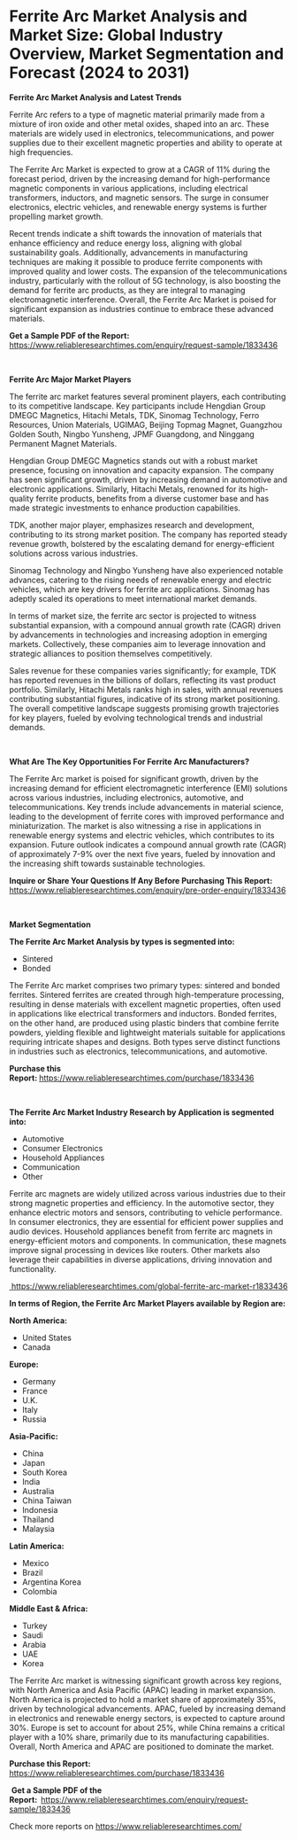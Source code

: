 <p><h1>Ferrite Arc Market Analysis and Market Size: Global Industry Overview, Market Segmentation and Forecast (2024 to 2031)</h1></p><p><strong>Ferrite Arc Market Analysis and Latest Trends</strong></p>
<p><p>Ferrite Arc refers to a type of magnetic material primarily made from a mixture of iron oxide and other metal oxides, shaped into an arc. These materials are widely used in electronics, telecommunications, and power supplies due to their excellent magnetic properties and ability to operate at high frequencies. </p><p>The Ferrite Arc Market is expected to grow at a CAGR of 11% during the forecast period, driven by the increasing demand for high-performance magnetic components in various applications, including electrical transformers, inductors, and magnetic sensors. The surge in consumer electronics, electric vehicles, and renewable energy systems is further propelling market growth. </p><p>Recent trends indicate a shift towards the innovation of materials that enhance efficiency and reduce energy loss, aligning with global sustainability goals. Additionally, advancements in manufacturing techniques are making it possible to produce ferrite components with improved quality and lower costs. The expansion of the telecommunications industry, particularly with the rollout of 5G technology, is also boosting the demand for ferrite arc products, as they are integral to managing electromagnetic interference. Overall, the Ferrite Arc Market is poised for significant expansion as industries continue to embrace these advanced materials.</p></p>
<p><strong>Get a Sample PDF of the Report:&nbsp;</strong> <a href="https://www.reliableresearchtimes.com/enquiry/request-sample/1833436?utm_campaign=2007&utm_medium=2&utm_source=Github&utm_content=ia&utm_term=01012025&utm_id=ferrite-arc">https://www.reliableresearchtimes.com/enquiry/request-sample/1833436</a></p>
<p>&nbsp;</p>
<p><strong>Ferrite Arc Major Market Players</strong></p>
<p><p>The ferrite arc market features several prominent players, each contributing to its competitive landscape. Key participants include Hengdian Group DMEGC Magnetics, Hitachi Metals, TDK, Sinomag Technology, Ferro Resources, Union Materials, UGIMAG, Beijing Topmag Magnet, Guangzhou Golden South, Ningbo Yunsheng, JPMF Guangdong, and Ninggang Permanent Magnet Materials.</p><p>Hengdian Group DMEGC Magnetics stands out with a robust market presence, focusing on innovation and capacity expansion. The company has seen significant growth, driven by increasing demand in automotive and electronic applications. Similarly, Hitachi Metals, renowned for its high-quality ferrite products, benefits from a diverse customer base and has made strategic investments to enhance production capabilities.</p><p>TDK, another major player, emphasizes research and development, contributing to its strong market position. The company has reported steady revenue growth, bolstered by the escalating demand for energy-efficient solutions across various industries.</p><p>Sinomag Technology and Ningbo Yunsheng have also experienced notable advances, catering to the rising needs of renewable energy and electric vehicles, which are key drivers for ferrite arc applications. Sinomag has adeptly scaled its operations to meet international market demands.</p><p>In terms of market size, the ferrite arc sector is projected to witness substantial expansion, with a compound annual growth rate (CAGR) driven by advancements in technologies and increasing adoption in emerging markets. Collectively, these companies aim to leverage innovation and strategic alliances to position themselves competitively.</p><p>Sales revenue for these companies varies significantly; for example, TDK has reported revenues in the billions of dollars, reflecting its vast product portfolio. Similarly, Hitachi Metals ranks high in sales, with annual revenues contributing substantial figures, indicative of its strong market positioning. The overall competitive landscape suggests promising growth trajectories for key players, fueled by evolving technological trends and industrial demands.</p></p>
<p>&nbsp;</p>
<p><strong>What Are The Key Opportunities For Ferrite Arc Manufacturers?</strong></p>
<p><p>The Ferrite Arc market is poised for significant growth, driven by the increasing demand for efficient electromagnetic interference (EMI) solutions across various industries, including electronics, automotive, and telecommunications. Key trends include advancements in material science, leading to the development of ferrite cores with improved performance and miniaturization. The market is also witnessing a rise in applications in renewable energy systems and electric vehicles, which contributes to its expansion. Future outlook indicates a compound annual growth rate (CAGR) of approximately 7-9% over the next five years, fueled by innovation and the increasing shift towards sustainable technologies.</p></p>
<p><strong>Inquire or Share Your Questions If Any Before Purchasing This Report:</strong> <a href="https://www.reliableresearchtimes.com/enquiry/pre-order-enquiry/1833436?utm_campaign=2007&utm_medium=2&utm_source=Github&utm_content=ia&utm_term=01012025&utm_id=ferrite-arc">https://www.reliableresearchtimes.com/enquiry/pre-order-enquiry/1833436</a></p>
<p>&nbsp;</p>
<p><strong>Market Segmentation</strong></p>
<p><strong>The Ferrite Arc Market Analysis by types is segmented into:</strong></p>
<p><ul><li>Sintered</li><li>Bonded</li></ul></p>
<p><p>The Ferrite Arc market comprises two primary types: sintered and bonded ferrites. Sintered ferrites are created through high-temperature processing, resulting in dense materials with excellent magnetic properties, often used in applications like electrical transformers and inductors. Bonded ferrites, on the other hand, are produced using plastic binders that combine ferrite powders, yielding flexible and lightweight materials suitable for applications requiring intricate shapes and designs. Both types serve distinct functions in industries such as electronics, telecommunications, and automotive.</p></p>
<p><strong>Purchase this Report:&nbsp;</strong><a href="https://www.reliableresearchtimes.com/purchase/1833436?utm_campaign=2007&utm_medium=2&utm_source=Github&utm_content=ia&utm_term=01012025&utm_id=ferrite-arc">https://www.reliableresearchtimes.com/purchase/1833436</a></p>
<p>&nbsp;</p>
<p><strong>The Ferrite Arc Market Industry Research by Application is segmented into:</strong></p>
<p><ul><li>Automotive</li><li>Consumer Electronics</li><li>Household Appliances</li><li>Communication</li><li>Other</li></ul></p>
<p><p>Ferrite arc magnets are widely utilized across various industries due to their strong magnetic properties and efficiency. In the automotive sector, they enhance electric motors and sensors, contributing to vehicle performance. In consumer electronics, they are essential for efficient power supplies and audio devices. Household appliances benefit from ferrite arc magnets in energy-efficient motors and components. In communication, these magnets improve signal processing in devices like routers. Other markets also leverage their capabilities in diverse applications, driving innovation and functionality.</p></p>
<p><a href="https://www.reliableresearchtimes.com/global-ferrite-arc-market-r1833436?utm_campaign=2007&utm_medium=2&utm_source=Github&utm_content=ia&utm_term=01012025&utm_id=ferrite-arc">&nbsp;https://www.reliableresearchtimes.com/global-ferrite-arc-market-r1833436</a></p>
<p><strong>In terms of Region, the Ferrite Arc Market Players available by Region are:</strong></p>
<p>
    <p> <strong> North America: </strong>
        <ul>
            <li>United States</li>
            <li>Canada</li>
        </ul>
        </p> 
    <p> <strong> Europe: </strong>
        <ul>
            <li>Germany</li>
            <li>France</li>
            <li>U.K.</li>
            <li>Italy</li>
            <li>Russia</li>
        </ul>
        </p> 
    <p> <strong> Asia-Pacific: </strong>
        <ul>
            <li>China</li>
            <li>Japan</li>
            <li>South Korea</li>
            <li>India</li>
            <li>Australia</li>
            <li>China Taiwan</li>
            <li>Indonesia</li>
            <li>Thailand</li>
            <li>Malaysia</li>
        </ul>
        </p> 
    <p> <strong> Latin America: </strong>
        <ul>
            <li>Mexico</li>
            <li>Brazil</li>
            <li>Argentina Korea</li>
            <li>Colombia</li>
        </ul>
        </p> 
    <p> <strong> Middle East & Africa: </strong>
        <ul>
            <li>Turkey</li>
            <li>Saudi</li>
            <li>Arabia</li>
            <li>UAE</li>
            <li>Korea</li>
        </ul>
    </p>
    </p>
<p><p>The Ferrite Arc market is witnessing significant growth across key regions, with North America and Asia Pacific (APAC) leading in market expansion. North America is projected to hold a market share of approximately 35%, driven by technological advancements. APAC, fueled by increasing demand in electronics and renewable energy sectors, is expected to capture around 30%. Europe is set to account for about 25%, while China remains a critical player with a 10% share, primarily due to its manufacturing capabilities. Overall, North America and APAC are positioned to dominate the market.</p></p>
<p><strong>Purchase this Report: </strong><a href="https://www.reliableresearchtimes.com/purchase/1833436?utm_campaign=2007&utm_medium=2&utm_source=Github&utm_content=ia&utm_term=01012025&utm_id=ferrite-arc">https://www.reliableresearchtimes.com/purchase/1833436</a></p>
<p>&nbsp;<strong>Get a Sample PDF of the Report:&nbsp;&nbsp;</strong><a href="https://www.reliableresearchtimes.com/enquiry/request-sample/1833436?utm_campaign=2007&utm_medium=2&utm_source=Github&utm_content=ia&utm_term=01012025&utm_id=ferrite-arc">https://www.reliableresearchtimes.com/enquiry/request-sample/1833436</a></p>
<p><strong></strong></p>
<p>Check more reports on <a href="https://www.reliableresearchtimes.com/?utm_campaign=2007&utm_medium=2&utm_source=Github&utm_content=ia&utm_term=01012025&utm_id=ferrite-arc">https://www.reliableresearchtimes.com/</a></p>